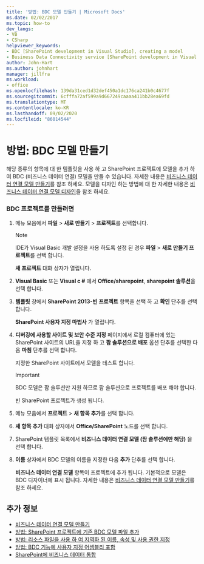 ```yaml
---
title: '방법: BDC 모델 만들기 | Microsoft Docs'
ms.date: 02/02/2017
ms.topic: how-to
dev_langs:
- VB
- CSharp
helpviewer_keywords:
- BDC [SharePoint development in Visual Studio], creating a model
- Business Data Connectivity service [SharePoint development in Visual Studio], creating a model
author: John-Hart
ms.author: johnhart
manager: jillfra
ms.workload:
- office
ms.openlocfilehash: 139da31ced1d32def450a1dc176ca241b0c4677f
ms.sourcegitcommit: 6cfffa72af599a9d667249caaaa411bb28ea69fd
ms.translationtype: MT
ms.contentlocale: ko-KR
ms.lasthandoff: 09/02/2020
ms.locfileid: "86014544"
---
```

# <a name="how-to-create-a-bdc-model"></a>방법: BDC 모델 만들기
  해당 종류의 항목에 대 한 템플릿을 사용 하 고 SharePoint 프로젝트에 모델을 추가 하 여 BDC (비즈니스 데이터 연결) 모델을 만들 수 있습니다. 자세한 내용은 [비즈니스 데이터 연결 모델 만들기](../sharepoint/creating-a-business-data-connectivity-model.md)를 참조 하세요. 모델을 디자인 하는 방법에 대 한 자세한 내용은 [비즈니스 데이터 연결 모델 디자인](../sharepoint/designing-a-business-data-connectivity-model.md)을 참조 하세요.

### <a name="to-create-a-bdc-project"></a>BDC 프로젝트를 만들려면

1. 메뉴 모음에서 **파일** > **새로 만들기** > **프로젝트**를 선택합니다.

    > [!NOTE]
    > IDE가 Visual Basic 개발 설정을 사용 하도록 설정 된 경우 **파일**  >  **새로 만들기 프로젝트**를 선택 합니다.

     **새 프로젝트** 대화 상자가 열립니다.

2. **Visual Basic** 또는 **Visual c #** 에서 **Office/sharepoint**, **sharepoint 솔루션**을 선택 합니다.

3. **템플릿** 창에서 **SharePoint 2013-빈 프로젝트** 항목을 선택 하 고 **확인** 단추를 선택 합니다.

     **SharePoint 사용자 지정 마법사** 가 열립니다.

4. **디버깅에 사용할 사이트 및 보안 수준 지정** 페이지에서 로컬 컴퓨터에 있는 SharePoint 사이트의 URL을 지정 하 고 **팜 솔루션으로 배포** 옵션 단추를 선택한 다음 **마침** 단추를 선택 합니다.

     지정한 SharePoint 사이트에서 모델을 테스트 합니다.

    > [!IMPORTANT]
    > BDC 모델은 팜 솔루션만 지원 하므로 팜 솔루션으로 프로젝트를 배포 해야 합니다.

     빈 SharePoint 프로젝트가 생성 됩니다.

5. 메뉴 모음에서 **프로젝트**  >  **새 항목 추가**를 선택 합니다.

6. **새 항목 추가** 대화 상자에서 **Office/SharePoint** 노드를 선택 합니다.

7. SharePoint 템플릿 목록에서 **비즈니스 데이터 연결 모델 (팜 솔루션에만 해당)** 을 선택 합니다.

8. **이름** 상자에서 BDC 모델의 이름을 지정한 다음 **추가** 단추를 선택 합니다.

     **비즈니스 데이터 연결 모델** 항목이 프로젝트에 추가 됩니다. 기본적으로 모델은 BDC 디자이너에 표시 됩니다. 자세한 내용은 [비즈니스 데이터 연결 모델 만들기](../sharepoint/creating-a-business-data-connectivity-model.md)를 참조 하세요.

## <a name="see-also"></a>추가 정보
- [비즈니스 데이터 연결 모델 만들기](../sharepoint/creating-a-business-data-connectivity-model.md)
- [방법: SharePoint 프로젝트에 기존 BDC 모델 파일 추가](../sharepoint/how-to-add-an-existing-bdc-model-file-to-a-sharepoint-project.md)
- [방법: 리소스 파일을 사용 하 여 지역화 된 이름, 속성 및 사용 권한 지정](../sharepoint/how-to-use-a-resource-file-to-specify-localized-names-properties-and-permissions.md)
- [방법: BDC 기능에 사용자 지정 어셈블리 포함](../sharepoint/how-to-include-a-custom-assembly-in-a-bdc-feature.md)
- [SharePoint에 비즈니스 데이터 통합](../sharepoint/integrating-business-data-into-sharepoint.md)
